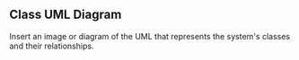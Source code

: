 ## Class UML Diagram
Insert an image or diagram of the UML that represents the system's classes and their relationships.
